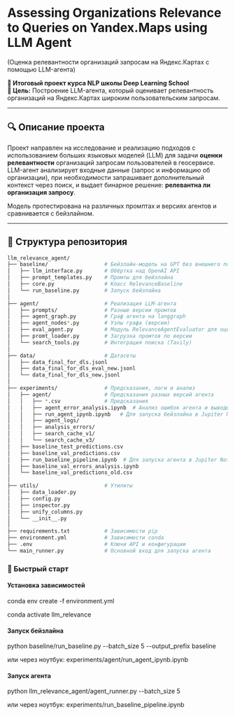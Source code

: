 # Assessing Organizations Relevance to Queries on Yandex.Maps using LLM Agent
(Оценка релевантности организаций запросам на Яндекс.Картах с помощью LLM-агента)

**📍 Итоговый проект курса NLP школы Deep Learning School**  
**🎯 Цель:** Построение LLM-агента, который оценивает релевантность организаций на Яндекс.Картах широким пользовательским запросам.

---

## 🔍 Описание проекта

Проект направлен на исследование и реализацию подходов с использованием больших языковых моделей (LLM) для задачи **оценки релевантности** организаций запросам пользователей в геосервисе.  
LLM-агент анализирует входные данные (запрос и информацию об организации), при необходимости запрашивает дополнительный контекст через поиск, и выдает бинарное решение: **релевантна ли организация запросу**.

Модель протестирована на различных промптах и версиях агентов и сравнивается с бейзлайном.

---

## 📁 Структура репозитория

```bash
llm_relevance_agent/
├── baseline/                  # Бейзлайн-модель на GPT без внешнего поиска
│   ├── llm_interface.py       # Обёртка над OpenAI API
│   ├── prompt_templates.py    # Промты для бейзлайна
│   ├── core.py                # Класс RelevanceBaseline
│   └── run_baseline.py        # Запуск бейзлайна 
│
├── agent/                     # Реализация LLM-агента
│   ├── prompts/               # Разные версии промтов
│   ├── agent_graph.py         # Граф агента на langgraph
│   ├── agent_nodes*.py        # Узлы графа (версии)
│   ├── eval_agent.py          # Модуль RelevanceAgentEvaluator для оценки агента
│   ├── promt_loader.py        # Загрузка промтов по версии
│   └── search_tools.py        # Интеграция поиска (Tavily)
│
├── data/                      # Датасеты 
│   ├── data_final_for_dls.jsonl
│   ├── data_final_for_dls_eval_new.jsonl
│   └── data_final_for_dls_new.jsonl
│
├── experiments/               # Предсказания, логи и анализ
│   ├── agent/                 # Предсказания разных версий агента
│   │   ├── *.csv              # Предсказания
│   │   ├── agent_error_analysis.ipynb  # Анализ ошибок агента и выводы проекта 
│   │   ├── run_agent_ipynb.ipynb   # Для запуска бейзлайна в Jupiter Notebook 
│   │   ├── agent_logs/
│   │   ├── analysis_errors/
│   │   ├── search_cache_v1/
│   │   └── search_cache_v3/
│   ├── baseline_test_predictions.csv
│   ├── baseline_val_predictions.csv
│   ├── run_baseline_pipeline.ipynb  # Для запуска агента в Jupiter Notebook 
│   ├── baseline_val_errors_analysis.ipynb
│   └── baseline_val_predictions_old.csv
│
├── utils/                     # Утилиты
│   ├── data_loader.py
│   ├── config.py
│   ├── inspector.py
│   ├── unify_columns.py
│   └── __init__.py
│
├── requirements.txt           # Зависимости pip
├── environment.yml            # Зависимости conda
├── .env                       # Ключи API и конфигурации
└── main_runner.py             # Основной вход для запуска агента
```

### 🚀 Быстрый старт

#### Установка зависимостей

conda env create -f environment.yml

conda activate llm_relevance

#### Запуск бейзлайна
python baseline/run_baseline.py --batch_size 5 --output_prefix baseline

или через ноутбук:
experiments/agent/run_agent_ipynb.ipynb

#### Запуск агента
python llm_relevance_agent/agent_runner.py --batch_size 5

или через ноутбук:
experiments/run_baseline_pipeline.ipynb

